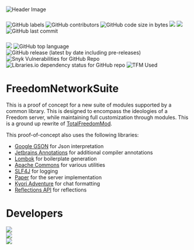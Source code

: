 [Google GSON]: https://github.com/google/gson "Google GSON"
[Jetbrains Annotations]: https://github.com/JetBrains/JetBrains.Annotations "JetBrains Annotations"
[Lombok]: https://github.com/projectlombok/lombok "Lombok"
[Apache Commons]: https://github.com/apache/commons-lang "Apache Commons"
[SLF4J]: https://github.com/qos-ch/slf4j "SLF4J"
[Paper]: https://github.com/PaperMC/Paper "Paper"
[Kyori Adventure]: https://github.com/KyoriPowered/adventure "Kyori Adventure"
[Reflections API]: https://github.com/ronmamo/reflections "Reflections API"
[TotalFreedomMod]: https://github.com/AtlasMediaGroup/TotalFreedomMod "TotalFreedomMod"

#####
![Header Image](https://media.discordapp.net/attachments/436759124953399296/1107175759941996544/20230514_002037_0000.png)

###
![GitHub labels](https://img.shields.io/github/labels/SimplexDevelopment/FreedomNetworkSuite/Help%20Wanted?style=for-the-badge)
![GitHub contributors](https://img.shields.io/github/contributors/SimplexDevelopment/FreedomNetworkSuite?style=for-the-badge)
![GitHub code size in bytes](https://img.shields.io/github/languages/code-size/SimplexDevelopment/FreedomNetworkSuite?style=for-the-badge)
[<img src="https://img.shields.io/github/issues/SimplexDevelopment/FreedomNetworkSuite?style=for-the-badge">](https://github.com/SimplexDevelopment/FreedomNetworkSuite/issues)
[<img src="https://img.shields.io/github/issues-pr/SimplexDevelopment/FreedomNetworkSuite?style=for-the-badge">](https://github.com/SimplexDevelopment/FreedomNetworkSuite/pulls)
![GitHub last commit](https://img.shields.io/github/last-commit/SimplexDevelopment/FreedomNetworkSuite?style=for-the-badge)

###
[<img src="https://img.shields.io/github/license/SimplexDevelopment/FreedomNetworkSuite?style=for-the-badge">](https://github.com/SimplexDevelopment/FreedomNetworkSuite/blob/kitchen-sink/LICENSE.md)
![GitHub top language](https://img.shields.io/github/languages/top/SimplexDevelopment/FreedomNetworkSuite?style=for-the-badge)
![GitHub release (latest by date including pre-releases)](https://img.shields.io/github/v/release/SimplexDevelopment/FreedomNetworkSuite?include_prereleases&style=for-the-badge)
![Snyk Vulnerabilities for GitHub Repo](https://img.shields.io/snyk/vulnerabilities/github/SimplexDevelopment/FreedomNetworkSuite?style=for-the-badge)
![Libraries.io dependency status for GitHub repo](https://img.shields.io/librariesio/github/SimplexDevelopment/FreedomNetworkSuite?style=for-the-badge)
![TFM Used](https://img.shields.io/badge/TFM%20Code%20Used-0%25-red?style=for-the-badge)

# FreedomNetworkSuite

This is a proof of concept for a new suite of modules supported by a common library.
This is designed to encompass the ideologies of a Freedom server, while maintaining full customization through modules.
This is a ground up rewrite of [TotalFreedomMod].

This proof-of-concept also uses the following libraries:
 - [Google GSON] for Json interpretation
 - [Jetbrains Annotations] for additional compiler annotations
 - [Lombok] for boilerplate generation
 - [Apache Commons] for various utilities
 - [SLF4J] for logging
 - [Paper] for the server implementation
 - [Kyori Adventure] for chat formatting
 - [Reflections API] for reflections

# Developers
[<img src="https://img.shields.io/static/v1?label=Developer&message=Patches&color=blueviolet&style=for-the-badge&logo=intellijidea">](https://github.com/Paldiu)
<br />
[<img src="https://img.shields.io/static/v1?label=Developer&message=Video&color=blueviolet&style=for-the-badge&logo=intellijidea">](https://github.com/VideoGameSmash12)
<br />
[<img src="https://img.shields.io/static/v1?label=Developer&message=Allink&color=blueviolet&style=for-the-badge&logo=intellijidea">](https://github.com/allinkdev)

